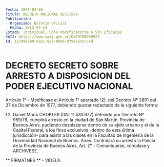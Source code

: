```yaml
---
Fecha: 1978-04-20
Título: DECRETO NACIONAL 925/1978
Publicación:
  Organismo: Boletín Oficial
  Fecha: 2013-04-24
Estado: Individual, Solo Modificatoria o Sin Eficacia
SAIJ: https://www.saij.gob.ar/DN19780000925
Id: 123456789-0abc-529-0000-8791soterced
---
```

# DECRETO SECRETO SOBRE ARRESTO A DISPOSICION DEL PODER EJECUTIVO NACIONAL

<a id="1"></a>
Artículo 1° - Modificase el Artículo 1° apartado 12), del Decreto Nº 3891 del 27 de Diciembre de 1977, debiendo quedar redactado de la siguiente forma:

12) Daniel Mario CHOKLER (DNI 11.530.677) detenido por Decreto Nº 959/76, cumplirá arresto en la ciudad de San Martin, Provincia de Buenos Aires, pudiendo desplazarse dentro de su ejido urbano y el de la Capital Federal, a los fines exclusivos -dentro de esta última jurisdicción- para asistir a las clases en la Facultad de Ingeniería de la Universidad Nacional de Buenos. Aires. Controlará su arresto la Policía de la Provincia de Buenos Aires, Art. 2° - Comuníquese, cúmplase y ARCHIVESE.

** FIRMATNES ** - VIDELA.